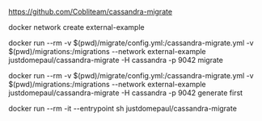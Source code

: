 https://github.com/Cobliteam/cassandra-migrate

docker network create external-example

docker run --rm -v $(pwd)/migrate/config.yml:/cassandra-migrate.yml -v $(pwd)/migrations:/migrations --network external-example justdomepaul/cassandra-migrate -H cassandra -p 9042 migrate

docker run --rm -v $(pwd)/migrate/config.yml:/cassandra-migrate.yml -v $(pwd)/migrations:/migrations --network external-example justdomepaul/cassandra-migrate -H cassandra -p 9042 generate first






docker run --rm -it --entrypoint sh justdomepaul/cassandra-migrate


